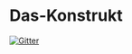# Das-Konstrukt

[![Gitter](https://badges.gitter.im/Join%20Chat.svg)](https://gitter.im/Kingpin0509/Das-Konstrukt?utm_source=badge&utm_medium=badge&utm_campaign=pr-badge&utm_content=badge)